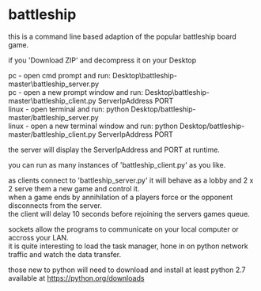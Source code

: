 # battleship

this is a command line based adaption of the popular battleship board game.

if you 'Download ZIP' and decompress it on your Desktop

pc - open cmd prompt and run:  Desktop\battleship-master\battleship_server.py</br>
pc - open a new prompt window and run:  Desktop\battleship-master\battleship_client.py ServerIpAddress PORT</br>
linux - open terminal and run:  python Desktop/battleship-master/battleship_server.py</br>
linux - open a new terminal window and run:  python Desktop/battleship-master/battleship_client.py ServerIpAddress PORT

the server will display the ServerIpAddress and PORT at runtime.

you can run as many instances of 'battleship_client.py' as you like.

as clients connect to 'battleship_server.py' it will behave as a lobby and 2 x 2 serve them a new game and control it.</br>
when a game ends by annihilation of a players force or the opponent disconnects from the server.</br>
the client will delay 10 seconds before rejoining the servers games queue.

sockets allow the programs to communicate on your local computer or accross your LAN.</br>
it is quite interesting to load the task manager, hone in on python network traffic and watch the data transfer.

those new to python will need to download and install at least python 2.7 available at <a href="https://python.org/downloads">https://python.org/downloads</a>
